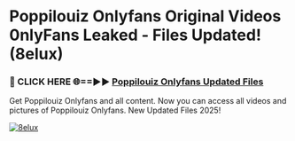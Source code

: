 # Poppilouiz Onlyfans Original Videos 0nlyFans Leaked - Files Updated! (8elux)

<h3>🔴 CLICK HERE 🌐==►► <a href="https://tinyurl.com/ehrbuxhb" rel="nofollow">Poppilouiz Onlyfans Updated Files</a></h3>

Get Poppilouiz Onlyfans and all content. Now you can access all videos and pictures of Poppilouiz Onlyfans. New Updated Files 2025!

[![8elux](https://i.imgur.com/lVYEuWS.gif)](https://tinyurl.com/ehrbuxhb)
